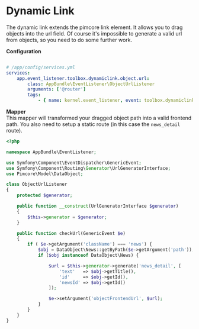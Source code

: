 # Dynamic Link

The dynamic link extends the pimcore link element. It allows you to drag objects into the url field.
Of course it's impossible to generate a valid url from objects, so you need to do some further work.

**Configuration**  
```yaml

# /app/config/services.yml
services:
    app.event_listener.toolbox.dynamiclink.object.url:
        class: AppBundle\EventListener\ObjectUrlListener
        arguments: ['@router']
        tags:
            - { name: kernel.event_listener, event: toolbox.dynamiclink.object.url, method: checkUrl }
```

**Mapper**  
This mapper will transformed your dragged object path into a valid frontend path. 
You also need to setup a static route (in this case the `news_detail` route).

```php
<?php

namespace AppBundle\EventListener;

use Symfony\Component\EventDispatcher\GenericEvent;
use Symfony\Component\Routing\Generator\UrlGeneratorInterface;
use Pimcore\Model\DataObject;

class ObjectUrlListener
{
    protected $generator;

    public function __construct(UrlGeneratorInterface $generator)
    {
        $this->generator = $generator;
    }

    public function checkUrl(GenericEvent $e)
    {
        if ( $e->getArgument('className') === 'news') {
            $obj = DataObject\News::getByPath($e->getArgument('path'));
            if ($obj instanceof DataObject\News) {

                $url = $this->generator->generate('news_detail', [
                    'text'   => $obj->getTitle(),
                    'id'     => $obj->getId(),
                    'newsId' => $obj->getId()
                ]);

                $e->setArgument('objectFrontendUrl', $url);
            }
        }
    }
}
```